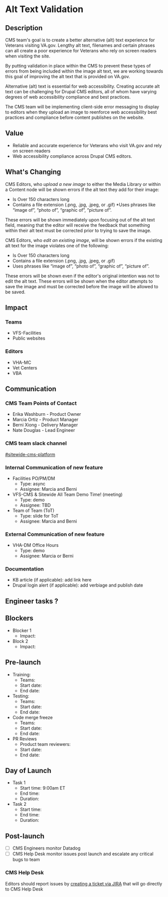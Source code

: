 # Alt Text Validation
## Description
CMS team's goal is to create a better alternative (alt) text experience for Veterans visiting VA.gov. Lengthy alt text, filenames and certain phrases can all create a poor experience for Veterans who rely on screen readers when visiting the site. 

By putting validation in place within the CMS to prevent these types of errors from being included within the image alt text, we are working towards this goal of improving the alt text that is provided on VA.gov.

Alternative (alt) text is essential for web accessibility.  Creating accurate alt text can be challenging for Drupal CMS editors, all of whom have varying degrees of web accessibility compliance and best practices.  

The CMS team will be implementing client-side error messaging to display to editors when they upload an image to reenforce web accessibility best practices and compliance before content publishes on the website. 
## Value
* Reliable and accurate experience for Veterans who visit VA.gov and rely on screen readers
* Web accessibility compliance across Drupal CMS editors.
## What's Changing
CMS Editors, who _upload a new image_ to either the Media Library or within a Content node will be shown errors if the alt text they add for their image:
* Is Over 150 characters long
* Contains a file extension (.png, .jpg, .jpeg, or .gif)
*Uses phrases like “image of”, “photo of”, “graphic of”, “picture of”.

These errors will be shown immediately upon focusing out of the alt text field, meaning that the editor will receive the feedback that something within their alt text must be corrected prior to trying to save the image.

CMS Editors, who _edit an existing image_, will be shown errors if the existing alt text for the image violates one of the following:
* Is Over 150 characters long
* Contains a file extension (.png, .jpg, .jpeg, or .gif)
* Uses phrases like “image of”, “photo of”, “graphic of”, “picture of”.

These errors will be shown even if the editor's original intention was not to edit the alt text. These errors will be shown when the editor attempts to save the image and must be corrected before the image will be allowed to be saved.
## Impact
### Teams
* VFS-Facilities
* Public websites
### Editors
* VHA-MC
* Vet Centers
* VBA

## Communication
### CMS Team Points of Contact
* Erika Washburn - Product Owner
* Marcia Ortiz - Product Manager
* Berni Xiong - Delivery Manager
* Nate Douglas - Lead Engineer
### CMS team slack channel
[#sitewide-cms-platform](https://dsva.slack.com/archives/CT4GZBM8F)
### Internal Communication of new feature
* Facilities PO/PM/DM 
  * Type: async
  * Assignee: Marcia and Berni
* VFS-CMS & Sitewide All Team Demo Time! (meeting)
  * Type: demo
  * Assignee: TBD
* Team of Team (ToT)
   * Type: slide for ToT
  * Assignee: Marcia and Berni
### External Communication of new feature
* VHA-DM Office Hours
   * Type: demo
  * Assignee: Marcia or Berni
### Documentation
* KB article (if applicable): add link here
* Drupal login alert (if applicable): add verbiage and publish date
## Engineer tasks ?
## Blockers
* Blocker 1
  * Impact: 
* Block 2
  * Impact: 
## Pre-launch
* Training:
    * Teams:
    * Start date: 
    * End date: 
* Testing:
    * Teams:
    * Start date: 
    * End date: 
* Code merge freeze
  * Teams:
  * Start date:
  * End date: 
* PR Reviews
  * Product team reviewers:
  * Start date: 
  * End date: 

## Day of Launch
* Task 1 
  * Start time: 9:00am ET
  * End time: 
  * Duration: 
* Task 2
  * Start time: 
  * End time: 
  * Duration: 
## Post-launch
- [ ] CMS Engineers monitor Datadog
- [ ] CMS Help Desk monitor issues post launch and escalate any critical bugs to team
### CMS Help Desk
Editors should report issues by [creating a ticket via JIRA](https://va-gov.atlassian.net/servicedesk/customer/portal/3) that will go directly to CMS Help Desk


